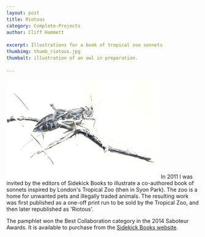 ```yaml
---
layout: post
title: Riotous
category: Complete-Projects
author: Cliff Hammett

excerpt: Illustrations for a book of tropical zoo sonnets
thumbimg: thumb_riotous.jpg
thumbalt: illustration of an owl in preparation.

---
```

![A locust](/resources/img/project_riotous.jpg)
In 2011 I was invited by the editors of Sidekick Books to illustrate a co-authored book of sonnets inspired by London's Tropical Zoo (then in Syon Park). The zoo is a home for unwanted pets and illegally traded animals.  The resulting work was first published as a one-off print run to be sold by the Tropical Zoo, and then later republished as 'Riotous'.

The pamphlet won the Best Collaboration category in the 2014 Saboteur Awards. It is available to purchase from the [Sidekick Books website](http://www.drfulminare.com/riotous.php).
